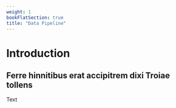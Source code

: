 ```yaml
---
weight: 1
bookFlatSection: true
title: "Data Pipeline"
---
```


# Introduction

## Ferre hinnitibus erat accipitrem dixi Troiae tollens

Text